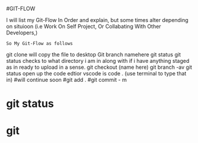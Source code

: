  #GIT-FLOW
  
  I will list my Git-Flow In Order and explain, but some times alter depending on situioon (i.e Work On Self Project, Or Collabating With Other Developers,)

    So My Git-Flow as follows


git clone will copy the file to desktop
Git branch namehere
git status git status checks to what directory i am in along with if i have anything staged as in ready to upload in a sense.
 git checkout (name here)
git branch -av
git status 
 open up the code edtior vscode is  code . (use terminal to type that in)
#will continue soon
 #git add . 
  #git commit - m
  # git status
  # git
